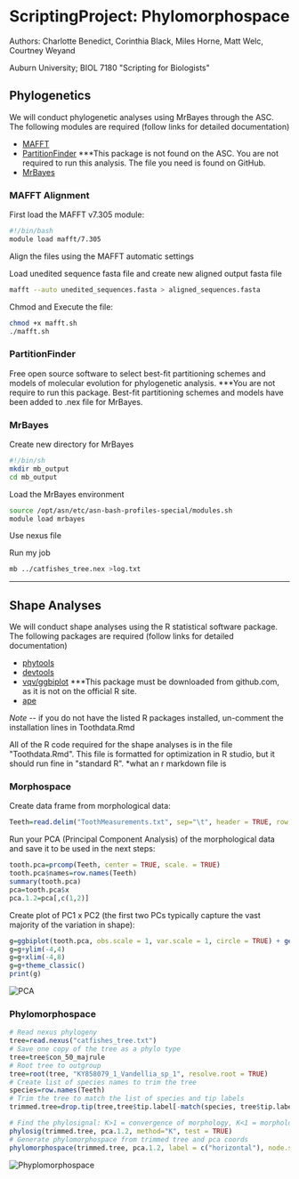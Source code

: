 # ScriptingProject: Phylomorphospace
Authors: Charlotte Benedict, Corinthia Black, Miles Horne, Matt Welc, Courtney Weyand

Auburn University; BIOL 7180 "Scripting for Biologists"

## Phylogenetics
We will conduct phylogenetic analyses using MrBayes through the ASC. The following modules are required
(follow links for detailed documentation)
-	[MAFFT](https://mafft.cbrc.jp/alignment/software/)
-	[PartitionFinder](http://www.robertlanfear.com/partitionfinder/tutorial/) ***This package is not found on the ASC. You are not required to run this analysis. The file you need is found on GitHub. 
-	[MrBayes](http://nbisweden.github.io/MrBayes/)

### MAFFT Alignment

First load the MAFFT v7.305 module: 

```bash
#!/bin/bash
module load mafft/7.305
```

Align the files using the MAFFT automatic settings

Load unedited sequence fasta file and create new aligned output fasta file

```bash
mafft --auto unedited_sequences.fasta > aligned_sequences.fasta
```
Chmod and Execute the file:
```bash
chmod +x mafft.sh
./mafft.sh
```
### PartitionFinder
Free open source software to select best-fit partitioning schemes and models of molecular evolution for phylogenetic analysis.
***You are not require to run this package. Best-fit partitioning schemes and models have been added to .nex file for MrBayes. 

### MrBayes

Create new directory for MrBayes

```bash
#!/bin/sh
mkdir mb_output
cd mb_output
```

Load the MrBayes environment 

```bash
source /opt/asn/etc/asn-bash-profiles-special/modules.sh
module load mrbayes
```
Use nexus file

Run my job

```bash
mb ../catfishes_tree.nex >log.txt
```

---
## Shape Analyses

We will conduct shape analyses using the R statistical software package. The following packages are required 
(follow links for detailed documentation)
-	[phytools](https://cran.r-project.org/web/packages/phytools/index.html)
-	[devtools](https://cran.r-project.org/web/packages/devtools/index.html)
-	[vqv/ggbiplot](https://github.com/vqv/ggbiplot) ***This package must be downloaded from github.com, 
as it is not on the official R site.
-	[ape](https://cran.r-project.org/web/packages/ape/index.html) 

*Note* -- if you do not have the listed R packages installed, un-comment the installation lines in 
Toothdata.Rmd

All of the R code required for the shape analyses is in the file 
"Toothdata.Rmd".
This file is formatted for optimization in R studio, but it should run fine 
in "standard R". 
*what an r markdown file is

### Morphospace
Create data frame from morphological data:
```r
Teeth=read.delim("ToothMeasurements.txt", sep="\t", header = TRUE, row.names = 1)
```

Run your PCA (Principal Component Analysis) of the morphological data and save it to be used in the next steps:
```r
tooth.pca=prcomp(Teeth, center = TRUE, scale. = TRUE)
tooth.pca$names=row.names(Teeth)
summary(tooth.pca)
pca=tooth.pca$x
pca.1.2=pca[,c(1,2)]
```

Create plot of PC1 x PC2 (the first two PCs typically capture the vast majority of the variation in shape):
```r
g=ggbiplot(tooth.pca, obs.scale = 1, var.scale = 1, circle = TRUE) + geom_text(aes(label=tooth.pca$names),hjust=0, vjust=0, size=1.5)
g=g+ylim(-4,4)
g=g+xlim(-4,8)
g=g+theme_classic()
print(g)
```
![PCA](https://github.com/corinthiablack/ScriptingProject/blob/master/pictures/CatfishPCA.jpg "It should look a little something like this.")

### Phylomorphospace
```r
# Read nexus phylogeny
tree=read.nexus("catfishes_tree.txt")
# Save one copy of the tree as a phylo type
tree=tree$con_50_majrule
# Root tree to outgroup
tree=root(tree, "KY858079_1_Vandellia_sp_1", resolve.root = TRUE)
# Create list of species names to trim the tree
species=row.names(Teeth)
# Trim the tree to match the list of species and tip labels
trimmed.tree=drop.tip(tree,tree$tip.label[-match(species, tree$tip.label)])
```

```r
# Find the phylosignal: K>1 = convergence of morphology, K<1 = morphology changes with phylogeny (divergence)
phylosig(trimmed.tree, pca.1.2, method="K", test = TRUE)
# Generate phylomorphospace from trimmed tree and pca coords 
phylomorphospace(trimmed.tree, pca.1.2, label = c("horizontal"), node.size=c(.5,1), xlim=c(-13,8))

```

![Phyplomorphospace](https://github.com/corinthiablack/ScriptingProject/blob/master/pictures/phylomorphospace.jpg "It should look a little something like this.")
